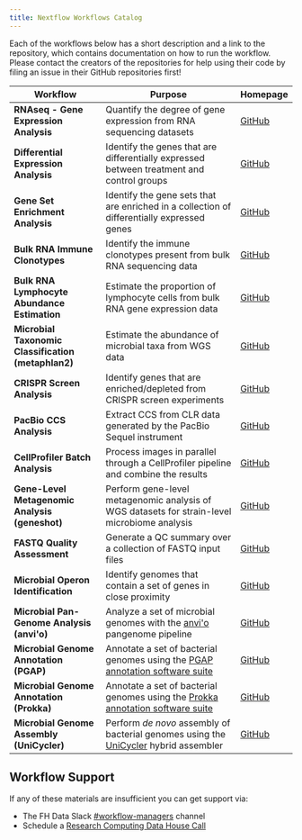 ```yaml
---
title: Nextflow Workflows Catalog
---
```


Each of the workflows below has a short description and a link to the repository, which contains documentation on how to run the workflow. Please contact the creators of the repositories for help using their code by filing an issue in their GitHub repositories first!

| Workflow | Purpose | Homepage |
|----------|---------|----------|
| **RNAseq - Gene Expression Analysis** | Quantify the degree of gene expression from RNA sequencing datasets | [GitHub](https://github.com/nf-core/rnaseq) |
| **Differential Expression Analysis** | Identify the genes that are differentially expressed between treatment and control groups | [GitHub](https://github.com/FredHutch/pw-differential-expression) |
| **Gene Set Enrichment Analysis** | Identify the gene sets that are enriched in a collection of differentially expressed genes | [GitHub](https://github.com/FredHutch/pw-gene-set-enrichment) |
| **Bulk RNA Immune Clonotypes** | Identify the immune clonotypes present from bulk RNA sequencing data | [GitHub](https://github.com/FredHutch/pw-bulk-rna-immune-clonotypes) |
| **Bulk RNA Lymphocyte Abundance Estimation** | Estimate the proportion of lymphocyte cells from bulk RNA gene expression data | [GitHub](https://github.com/FredHutch/pw-bulk-rna-lymphocytes) |
| **Microbial Taxonomic Classification (metaphlan2)** | Estimate the abundance of microbial taxa from WGS data | [GitHub](https://github.com/FredHutch/metaphlan-nf) |
| **CRISPR Screen Analysis** | Identify genes that are enriched/depleted from CRISPR screen experiments | [GitHub](https://github.com/FredHutch/crispr-screen-nf) |
| **PacBio CCS Analysis** | Extract CCS from CLR data generated by the PacBio Sequel instrument | [GitHub](https://github.com/FredHutch/ccs-nf) |
| **CellProfiler Batch Analysis** | Process images in parallel through a CellProfiler pipeline and combine the results | [GitHub](https://github.com/FredHutch/cellprofiler-batch-nf) |
| **Gene-Level Metagenomic Analysis (geneshot)** | Perform gene-level metagenomic analysis of WGS datasets for strain-level microbiome analysis | [GitHub](https://github.com/Golob-Minot/geneshot) |
| **FASTQ Quality Assessment** | Generate a QC summary over a collection of FASTQ input files | [GitHub](https://github.com/FredHutch/multi-fastqc-nf) |
| **Microbial Operon Identification** | Identify genomes that contain a set of genes in close proximity | [GitHub](https://github.com/FredHutch/octapus) |
| **Microbial Pan-Genome Analysis (anvi'o)** | Analyze a set of microbial genomes with the [anvi'o](https://github.com/merenlab/anvio) pangenome pipeline | [GitHub](https://github.com/FredHutch/nf-anvio-pangenome) |
| **Microbial Genome Annotation (PGAP)** | Annotate a set of bacterial genomes using the [PGAP annotation software suite](https://www.ncbi.nlm.nih.gov/genome/annotation_prok/) | [GitHub](https://github.com/FredHutch/PGAP-nf) |
| **Microbial Genome Annotation (Prokka)** | Annotate a set of bacterial genomes using the [Prokka annotation software suite](https://github.com/tseemann/prokka) | [GitHub](https://github.com/FredHutch/prokka-nf) |
| **Microbial Genome Assembly (UniCycler)** | Perform _de novo_ assembly of bacterial genomes using the [UniCycler](https://github.com/rrwick/Unicycler) hybrid assembler | [GitHub](https://github.com/FredHutch/unicycler-nf) |



## Workflow Support
If any of these materials are insufficient you can get support via:
- The FH Data Slack [#workflow-managers](https://fhdata.slack.com/archives/CJFP1NYSZ) channel
- Schedule a [Research Computing Data House Call](https://calendly.com/data-house-calls/computing?back=1&month=2024-04) 


